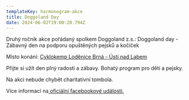 ```yaml
---
templateKey: harmonogram-akce
title: Doggoland Day
date: 2024-06-02T19:00:20.794Z
---
```

Druhý ročník akce pořádaný spolkem Doggoland z.s.: Doggoland day -  Zábavný den na podporu opuštěných pejsků a kočiček 

Místo konání: [Cyklokemp Loděnice Brná - Ústí nad Labem](https://www.facebook.com/CyklokempLodenice)

Přijte si užít den plný radosti a zábavy. Bohatý program pro děti a pejsky. 

Na akci nebude chybět charitativní tombola. 

Více informací na[ oficiální facebookové události.](https://fb.me/e/71UBedVyY)